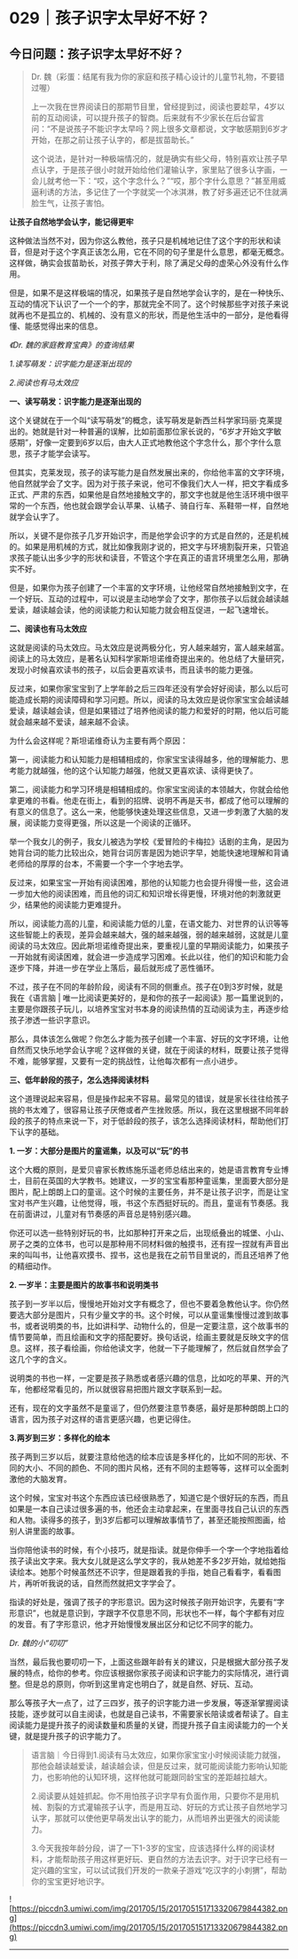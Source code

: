 # 029｜孩子识字太早好不好？

## 今日问题：孩子识字太早好不好？

> Dr. 魏（彩蛋：结尾有我为你的家庭和孩子精心设计的儿童节礼物，不要错过喔）
> 
> 上一次我在世界阅读日的那期节目里，曾经提到过，阅读也要趁早，4岁以前的互动阅读，可以提升孩子的智商。后来就有不少家长在后台留言问：“不是说孩子不能识字太早吗？网上很多文章都说，文字敏感期到6岁才开始，在那之前让孩子认字的，都是拔苗助长。”
> 
> 这个说法，是针对一种极端情况的，就是确实有些父母，特别喜欢让孩子早点认字，于是孩子很小时就开始给他们灌输认字，家里贴了很多认字画，一会儿就考他一下：“哎，这个字念什么？”“哎，那个字什么意思？”甚至用威逼利诱的方法，多记住了一个字就奖一个冰淇淋，教了好多遍还记不住就满脸生气，让孩子害怕。

 **让孩子自然地学会认字，能记得更牢**

这种做法当然不对，因为你这么教他，孩子只是机械地记住了这个字的形状和读音，但是对于这个字真正该怎么用，它在不同的句子里是什么意思，都毫无概念。这样做，确实会拔苗助长，对孩子弊大于利，除了满足父母的虚荣心外没有什么作用。

但是，如果不是这样极端的情况，如果孩子是自然地学会认字的，是在一种快乐、互动的情况下认识了一个一个的字，那就完全不同了。这个时候那些字对孩子来说就再也不是孤立的、机械的、没有意义的形状，而是他生活中的一部分，是他看得懂、能感觉得出来的信息。

 *《Dr. 魏的家庭教育宝典》的查询结果*

 *1.读写萌发：识字能力是逐渐出现的*

 *2.阅读也有马太效应*

 **一、读写萌发：识字能力是逐渐出现的**

这个关键就在于一个叫“读写萌发”的概念，读写萌发是新西兰科学家玛丽·克莱提出的。她就是针对一种普遍的误解，比如前面那位家长说的，“6岁才开始文字敏感期”，好像一定要到6岁以后，由大人正式地教他这个字念什么，那个字什么意思，孩子才能学会读写。

但其实，克莱发现，孩子的读写能力是自然发展出来的，你给他丰富的文字环境，他自然就学会了文字。因为对于孩子来说，他可不像我们大人一样，把文字看成多正式、严肃的东西，如果他是自然地接触文字的，那文字也就是他生活环境中很平常的一个东西，他也就会跟学会认苹果、认橘子、骑自行车、系鞋带一样，自然地就学会认字了。

所以，关键不是你孩子几岁开始识字，而是他学会识字的方式是自然的，还是机械的。如果是用机械的方式，就比如像我刚才说的，把文字与环境割裂开来，只管追求孩子能认出多少字的形状和读音，不管这个字在真正的语言环境里怎么用，那确实不好。

但是，如果你为孩子创建了一个丰富的文字环境，让他经常自然地接触到文字，在一个好玩、互动的过程中，可以说是主动地学会了文字，那你孩子以后就会越读越爱读，越读越会读，他的阅读能力和认知能力就会相互促进，一起飞速增长。

 **二、阅读也有马太效应**

这就是阅读的马太效应。马太效应是说两极分化，穷人越来越穷，富人越来越富。阅读上的马太效应，是著名认知科学家斯坦诺维奇提出来的。他总结了大量研究，发现小时候喜欢读书的孩子，以后会更喜欢读书，而且读书的能力更强。

反过来，如果你家宝宝到了上学年龄之后三四年还没有学会好好阅读，那么以后可能造成长期的阅读障碍和学习问题。所以，阅读的马太效应是说你家宝宝会越读越爱读，越读越会读，但是如果错过了培养他阅读的能力和爱好的时期，他以后可能就会越来越不爱读，越来越不会读。

为什么会这样呢？斯坦诺维奇认为主要有两个原因：

第一，阅读能力和认知能力是相辅相成的，你家宝宝读得越多，他的理解能力、思考能力就越强，他的这个认知能力越强，他就又更喜欢读、读得更快了。 

第二，阅读能力和学习环境是相辅相成的。你家宝宝阅读的本领越大，你就会给他拿更难的书看。他走在街上，看到的招牌、说明不再是天书，都成了他可以理解的有意义的信息了。这么一来，他能够快速处理这些信息，又进一步刺激了大脑的发展，阅读能力变得更强，所以这是一个阅读的正循环。

举一个我女儿的例子，我女儿被选为学校《爱冒险的卡梅拉》话剧的主角，是因为她背台词的能力比较出众，她背台词厉害是因为她识字早，她能快速地理解和背诵老师给的厚厚的台本，不需要一个字一个字地去学。

反过来，如果宝宝一开始有阅读困难，那他的认知能力也会提升得慢一些，这会进一步加大他的阅读困难，而且他的词汇和知识增长得更慢，环境对他的刺激就更少，结果他的阅读能力更难提升。

所以，阅读能力高的儿童，和阅读能力低的儿童，在语文能力、对世界的认识等等这些智能上的表现，差异会越来越大，强的越来越强，弱的越来越弱，这就是儿童阅读的马太效应。因此斯坦诺维奇提出来，要重视儿童的早期阅读能力，如果孩子一开始就有阅读困难，就会进一步造成学习困难。长此以往，他们的知识和能力会逐步下降，并进一步在学业上落后，最后就形成了恶性循环。

不过，孩子在不同的年龄阶段，阅读有不同的侧重点。孩子在0到3岁时候，就是我在《语言脑 | 唯一比阅读更美好的，是和你的孩子一起阅读》那一篇里说到的，主要是你跟孩子玩儿，以培养宝宝对书本身的阅读热情的互动阅读为主，再逐步给孩子渗透一些识字意识。

那么，具体该怎么做呢？你怎么才能为孩子创建一个丰富、好玩的文字环境，让他自然而又快乐地学会认字呢？这样做的关键，就在于阅读的材料，既要让孩子觉得不难，能够掌握，又要有一定的挑战性，让他每次都有一点小进步。

 **三、低年龄段的孩子，怎么选择阅读材料**

这个道理说起来容易，但是操作起来不容易。最常见的错误，就是家长往往给孩子挑的书太难了，很容易让孩子厌倦或者产生挫败感。所以，我在这里根据不同年龄段的孩子的特点来说一下，对于低龄段的孩子，该怎么选择阅读材料，帮助他们打下认字的基础。

 **1. 一岁：大部分是图片的童谣集，以及可以“玩”的书**

这个大概的原则，是爱贝睿家长教练施乐遥老师总结出来的，她是语言教育专业博士，目前在英国的大学教书。她建议，一岁的宝宝看那种童谣集，里面要大部分是图片，配上朗朗上口的童谣。这个时候的主要任务，并不是让孩子识字，而是让宝宝对书产生兴趣，让他觉得，哦，书这个东西挺好玩的。而且，童谣有节奏感。我在前面讲过，儿童对有节奏感的声音总是特别感兴趣。

你还可以选一些特别好玩的书，比如那种打开来之后，出现纸叠出的城堡、小山、房子之类的立体书，也可以是那种用不同材料做的触摸书，还有捏一捏就有声音出来的叫叫书，让他喜欢摸书、捏书，这也是我在之前节目里说的，而且还培养了他的精细动作。

 **2. 一岁半：主要是图片的故事书和说明类书**

孩子到一岁半以后，慢慢地开始对文字有概念了，但也不要着急教他认字。你仍然要选大部分是图片，只有少量文字的书。这个时候，可以从童谣集慢慢过渡到故事书，或者说明类的书，比如讲科学、动物什么的，但是一定要注意，这个故事书的情节要简单，而且绘画和文字的搭配要好。换句话说，绘画主要就是反映文字的信息。这样，孩子看绘画，你给他读文字，他就一下子能理解了，然后就自然学会了这几个字的含义。

说明类的书也一样，一定要是孩子熟悉或者感兴趣的信息，比如吃的苹果、开的汽车，他都经常看见的，所以就很容易把图片跟文字联系到一起。

还有，现在的文字虽然不是童谣了，但仍然要注意节奏感，最好是那种朗朗上口的语言，因为孩子对这样的语言更感兴趣，也更记得住。

 **3.两岁到三岁：多样化的绘本**

孩子两到三岁以后，就要注意给他选的绘本应该是多样化的，比如不同的形状、不同的大小、不同的颜色、不同的图片风格，还有不同的主题等等，这样可以全面刺激他的大脑发育。

这个时候，宝宝对书这个东西应该已经很熟悉了，知道它是个很好玩的东西，而且如果是一本自己读过很多遍的书，他还会主动拿起来，在里面寻找自己认识的东西和人物。读得多的孩子，到3岁后都可以理解故事情节了，甚至还能按照图画，给别人讲里面的故事。

当你陪他读书的时候，有个小技巧，就是指读。就是你伸手一个字一个字地指着给孩子读出文字来。我大女儿就是这么学文字的，我从她差不多2岁开始，就给她指读绘本。她那个时候虽然还不识字，但是跟着我的手指，她自己看看字，看看图片，再听听我说的话，自然而然就把文字学会了。

指读的好处是，强调了孩子的字形意识。因为这时候孩子刚开始识字，先要有“字形意识”，也就是意识到，字跟字不仅意思不同，形状也不一样，每个字都有对应的发音。有了字形意识，他才开始慢慢发展出区分和记忆不同字的能力。

 *Dr. 魏的小“叨叨”*

当然，最后我也要叨叨一下，上面这些跟年龄有关的建议，只是根据大部分孩子发展的特点，给你的参考。你应该根据你家孩子阅读和识字能力的实际情况，进行调整。但是总的原则，你听到这里肯定也明白了，就是自然、好玩、互动。

那么等孩子大一点了，过了三四岁，孩子的识字能力进一步发展，等逐渐掌握阅读技能，逐步就可以自主阅读，也就是自己读书，不需要家长陪读或者帮读了。自主阅读能力是提升孩子的阅读数量和质量的关键，而提升孩子自主阅读能力的一个关键，就是提升孩子的识字能力了。

> 语言脑｜今日得到1.阅读有马太效应，如果你家宝宝小时候阅读能力就强，那他会越读越爱读，越读越会读，但是反过来，就可能阅读能力影响认知能力，也影响他的认知环境，这样他就可能跟同龄宝宝的差距越拉越大。 
> 
> 2.阅读要从娃娃抓起。你不用怕孩子识字早有负面作用，只要你不是用机械、割裂的方式灌输孩子认字，而是用互动、好玩的方式让孩子自然地学习认字，那就可以使他更早萌发出认字的能力，从而培养出更强大的阅读能力。 
> 
> 3.今天我按年龄分段，讲了一下1-3岁的宝宝，应该选择什么样的阅读材料，才能帮助孩子用这样更好玩、更自然的方法去识字。对于识字已经有一定兴趣的宝宝，可以试试我们开发的一款亲子游戏“吃汉字的小刺猬”，帮助你的宝宝更好地识字。

![https://piccdn3.umiwi.com/img/201705/15/201705151713320679844382.png](https://piccdn3.umiwi.com/img/201705/15/201705151713320679844382.png)

---
